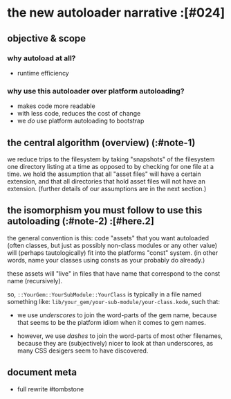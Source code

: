 # the new autoloader narrative :[#024]

## objective & scope

### why autoload at all?

  - runtime efficiency

### why use this autoloader over platform autoloading?

  - makes code more readable
  - with less code, reduces the cost of change
  - we *do* use platform autoloading to bootstrap



## the central algorithm (overview) (:#note-1)

we reduce trips to the filesystem by taking "snapshots" of the filesystem
one directory listing at a time as opposed to by checking for one file
at a time. we hold the assumption that all "asset files" will have a
certain extension, and that all directories that hold asset files will
not have an extension. (further details of our assumptions are in the
next section.)




## the isomorphism you must follow to use this autoloading (:#note-2) :[#here.2]

the general convention is this: code "assets" that you want autoloaded
(often classes, but just as possibly non-class modules or any other value)
will (perhaps tautologically) fit into the platforms "const" system.
(in other words, name your classes using consts as your probably do
already.)

these assets will "live" in files that have name that correspond
to the const name (recursively).

so, `::YourGem::YourSubModule::YourClass` is typically in a file named
something like: `lib/your_gem/your-sub-module/your-class.kode`, such that:

  - we use *underscores* to join the word-parts of the gem name, because
    that seems to be the platform idiom when it comes to gem names.

  - however, we use *dashes* to join the word-parts of most other filenames,
    because they are (subjectively) nicer to look at than underscores,
    as many CSS desigers seem to have discovered.





## document meta
  - full rewrite #tombstone
